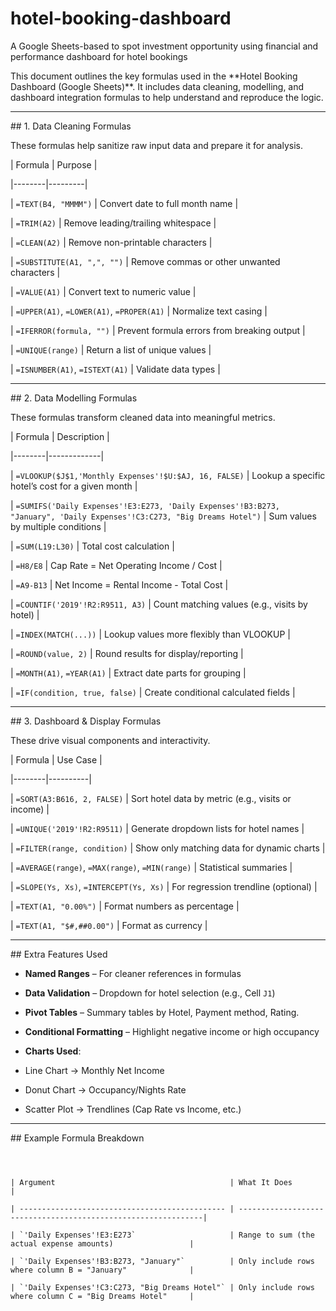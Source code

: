 # hotel-booking-dashboard

A Google Sheets-based to spot investment opportunity using financial and performance dashboard for hotel bookings







This document outlines the key formulas used in the \*\*Hotel Booking Dashboard (Google Sheets)\*\*. It includes data cleaning, modelling, and dashboard integration formulas to help understand and reproduce the logic.



---



\## 1. Data Cleaning Formulas



These formulas help sanitize raw input data and prepare it for analysis.



| Formula | Purpose |

|--------|---------|

| `=TEXT(B4, "MMMM")` | Convert date to full month name |

| `=TRIM(A2)` | Remove leading/trailing whitespace |

| `=CLEAN(A2)` | Remove non-printable characters |

| `=SUBSTITUTE(A1, ",", "")` | Remove commas or other unwanted characters |

| `=VALUE(A1)` | Convert text to numeric value |

| `=UPPER(A1)`, `=LOWER(A1)`, `=PROPER(A1)` | Normalize text casing |

| `=IFERROR(formula, "")` | Prevent formula errors from breaking output |

| `=UNIQUE(range)` | Return a list of unique values |

| `=ISNUMBER(A1)`, `=ISTEXT(A1)` | Validate data types |



---



\## 2. Data Modelling Formulas



These formulas transform cleaned data into meaningful metrics.



| Formula | Description |

|--------|-------------|

| `=VLOOKUP($J$1,'Monthly Expenses'!$U:$AJ, 16, FALSE)` | Lookup a specific hotel’s cost for a given month |

| `=SUMIFS('Daily Expenses'!E3:E273, 'Daily Expenses'!B3:B273, "January", 'Daily Expenses'!C3:C273, "Big Dreams Hotel")` | Sum values by multiple conditions |

| `=SUM(L19:L30)` | Total cost calculation |

| `=H8/E8` | Cap Rate = Net Operating Income / Cost |

| `=A9-B13` | Net Income = Rental Income - Total Cost |

| `=COUNTIF('2019'!R2:R9511, A3)` | Count matching values (e.g., visits by hotel) |

| `=INDEX(MATCH(...))` | Lookup values more flexibly than VLOOKUP |

| `=ROUND(value, 2)` | Round results for display/reporting |

| `=MONTH(A1)`, `=YEAR(A1)` | Extract date parts for grouping |

| `=IF(condition, true, false)` | Create conditional calculated fields |



---



\## 3. Dashboard & Display Formulas



These drive visual components and interactivity.



| Formula | Use Case |

|--------|----------|

| `=SORT(A3:B616, 2, FALSE)` | Sort hotel data by metric (e.g., visits or income) |

| `=UNIQUE('2019'!R2:R9511)` | Generate dropdown lists for hotel names |

| `=FILTER(range, condition)` | Show only matching data for dynamic charts |

| `=AVERAGE(range)`, `=MAX(range)`, `=MIN(range)` | Statistical summaries |

| `=SLOPE(Ys, Xs)`, `=INTERCEPT(Ys, Xs)` | For regression trendline (optional) |

| `=TEXT(A1, "0.00%")` | Format numbers as percentage |

| `=TEXT(A1, "$#,##0.00")` | Format as currency |



---



\## Extra Features Used



- **Named Ranges** – For cleaner references in formulas

- **Data Validation** – Dropdown for hotel selection (e.g., Cell `J1`)

- **Pivot Tables** – Summary tables by Hotel, Payment method, Rating.

- **Conditional Formatting** – Highlight negative income or high occupancy

- **Charts Used**:

- Line Chart → Monthly Net Income

- Donut Chart → Occupancy/Nights Rate

- Scatter Plot → Trendlines (Cap Rate vs Income, etc.)



---



\## Example Formula Breakdown



```=SUMIFS('Daily Expenses'!E3:E273, 'Daily Expenses'!B3:B273, "January", 'Daily Expenses'!C3:C273, "Big Dreams Hotel)



| Argument                                  	 | What It Does                                              	 |

| ---------------------------------------------- | --------------------------------------------------------------|

| `'Daily Expenses'!E3:E273`                	 | Range to sum (the actual expense amounts)             	 |

| `'Daily Expenses'!B3:B273, "January"`     	 | Only include rows where column B = "January"       	   	 |

| `'Daily Expenses'!C3:C273, "Big Dreams Hotel"` | Only include rows where column C = "Big Dreams Hotel"	 |



